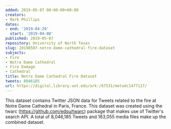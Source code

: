```yaml
---
added: 2019-05-07 00:00:00+00:00
creators:
- Mark Phillips
dates:
- end: '2019-04-29'
  start: '2019-04-08'
published: 2019-05-07
repository: University of North Texas
slug: 20190507-notre-dame-cathedral-fire-dataset
subjects:
- Fire
- Notre Dame Cathedral
- Fire Damage
- Cathedral
title: Notre Dame Cathedral Fire Dataset
tweets: 8046185
url: https://digital.library.unt.edu/ark:/67531/metadc1477117/
---
```


This dataset contains Twitter JSON data for Tweets related to the fire at  Notre Dame Cathedral in Paris, France. This dataset was created using the twarc  (https://github.com/edsu/twarc) package that makes use of Twitter's search API.  A total of 8,046,185 Tweets and 163,055 media files make up the combined dataset. 
